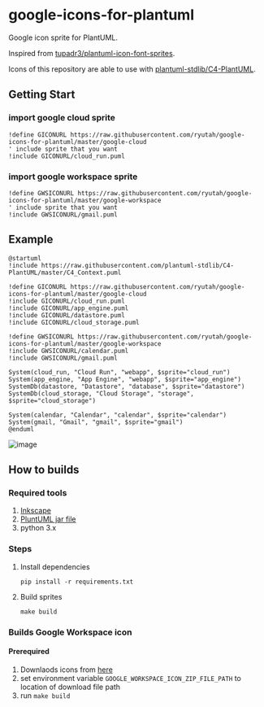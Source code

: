 # google-icons-for-plantuml

Google icon sprite for PlantUML.

Inspired from [tupadr3/plantuml-icon-font-sprites](https://github.com/tupadr3/plantuml-icon-font-sprites).

Icons of this repository are able to use with [plantuml-stdlib/C4-PlantUML](https://github.com/plantuml-stdlib/C4-PlantUML).

## Getting Start

### import google cloud sprite

```plantuml
!define GICONURL https://raw.githubusercontent.com/ryutah/google-icons-for-plantuml/master/google-cloud
' include sprite that you want
!include GICONURL/cloud_run.puml
```

### import google workspace sprite

```plantuml
!define GWSICONURL https://raw.githubusercontent.com/ryutah/google-icons-for-plantuml/master/google-workspace
' include sprite that you want
!include GWSICONURL/gmail.puml
```

## Example

```plantuml
@startuml
!include https://raw.githubusercontent.com/plantuml-stdlib/C4-PlantUML/master/C4_Context.puml

!define GICONURL https://raw.githubusercontent.com/ryutah/google-icons-for-plantuml/master/google-cloud
!include GICONURL/cloud_run.puml
!include GICONURL/app_engine.puml
!include GICONURL/datastore.puml
!include GICONURL/cloud_storage.puml

!define GWSICONURL https://raw.githubusercontent.com/ryutah/google-icons-for-plantuml/master/google-workspace
!include GWSICONURL/calendar.puml
!include GWSICONURL/gmail.puml

System(cloud_run, "Cloud Run", "webapp", $sprite="cloud_run")
System(app_engine, "App Engine", "webapp", $sprite="app_engine")
SystemDb(datastore, "Datastore", "database", $sprite="datastore")
SystemDb(cloud_storage, "Cloud Storage", "storage", $sprite="cloud_storage")

System(calendar, "Calendar", "calendar", $sprite="calendar")
System(gmail, "Gmail", "gmail", $sprite="gmail")
@enduml
```

![image](https://user-images.githubusercontent.com/6662577/145675028-3023c412-16cd-4437-9e3f-6ae55fb493fe.png)

## How to builds

### Required tools

1. [Inkscape](https://inkscape.org/)
1. [PluntUML jar file](https://plantuml.com/ja/download)
1. python 3.x

### Steps

1. Install dependencies

   ```console
   pip install -r requirements.txt
   ```

1. Build sprites

   ```console
   make build
   ```

### Builds Google Workspace icon

#### Prerequired

1. Downlaods icons from [here](https://support.google.com/a/answer/9212588?hl=ja)
1. set environment variable `GOOGLE_WORKSPACE_ICON_ZIP_FILE_PATH` to location of download file path
1. run `make build`
